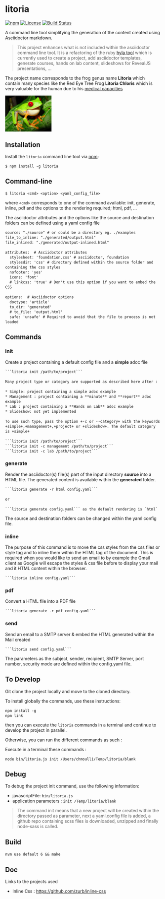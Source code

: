# litoria

[![npm](https://img.shields.io/npm/v/litoria.svg?maxAge=2592000)](http://www.npmjs.com/package/litoria)
[![License](http://img.shields.io/npm/l/litoria.svg?style=flat-square)](http://opensource.org/licenses/https://opensource.org/licenses/Apache-2.0)
[![Build Status](https://travis-ci.org/bucharest-gold/litoria.svg?branch=master)](https://travis-ci.org/bucharest-gold/litoria)

A command line tool simplifying the generation of the content created using Asciidoctor markdown.

> This project enhances what is not included within the asciidoctor command line tool. 
> It is a refactoring of the ruby [hyla tool](https://github.com/cmoulliard/hyla) which is currently used
> to create a project, add asciidoctor templates, generate courses, hands on lab content, slideshows for RevealJS presentations, ...

The project name corresponds to the frog genus name **Litoria** which contain many species like the Red Eye Tree Frog **Litoria Chloris** which is very valuable for the 
human due to his [medical capacities](http://www.kaieteurnewsonline.com/2012/06/03/the-red-eyed-tree-frog-litoria-chloris-2/)

<img src="https://raw.githubusercontent.com/bucharest-gold/litoria/master/templates/image/litoria-chloris.jpg" width="150" style="vertical-align: top;"> 

</br>

## Installation

Install the `litoria` command line tool via [npm](http://npmjs.org/):

```
$ npm install -g litoria
```

## Command-line

```
$ litoria <cmd> <option> <yaml_config_file>
```    

where `<cmd>` corresponds to one of the command available: init, generate, inline, pdf and the options to the rendering required; html, pdf, ... 

The asciidoctor attributes and the options like the source and destination folders can be defined using a yaml config file

```
source: "./source" # or could be a directory eg. ./examples
file_to_inline: "./generated/output.html"
file_inlined: "./generated/output-inlined.html"

attributes:  # Asciidoctor attributes
  stylesheet: 'foundation.css' # asciidoctor, foundation
  stylesdir: 'css' # directory defined within the source folder and containing the css styles
  nofooter: 'yes'
  icons: 'font'
  # linkcss: 'true' # Don't use this option if you want to embed the CSS

options:  # Asciidoctor options
  doctype: 'article'
  to_dir: 'generated'
  # to_file: 'output.html'
  safe: 'unsafe' # Required to avoid that the file to process is not loaded

```
    
## Commands

### init

Create a project containing a default config file and a **simple** adoc file
    
    ```litoria init /path/to/project```
    
    Many project type or category are supported as described here after :
    
    * Simple: project containing a simple adoc example
    * Management : project containing a **minute** and **report** adoc example
    * Lab : project containing a **Hands on Lab** adoc example
    * Slideshow: not yet implemented
    
    To use such type, pass the option +-c or --category+ with the keywords +simple+,+management+,+project+ or +slideshow+. The default category is +simple+
    
    ```litoria init /path/to/project```
    ```litoria init -c management /path/to/project``` 
    ```litoria init -c lab /path/to/project```
        
### generate

Render the asciidoctor(s) file(s) part of the input directory **source** into a HTML file. The generated content is available within the **generated** folder.
    
    ```litoria generate -r html config.yaml```
    
    or 
    
    ```litoria generate config.yaml``` as the default rendering is `html`
    
The source and destination folders can be changed within the yaml config file.    

### inline
 
 The purpose of this command is to move the css styles from the css files or style tag and to inline them within the HTML tag of the document. This is required when you would like to send
 an email to by example the Gmail client as Google will escape the styles & css file before to display your mail and it HTML content within the browser.

    ```litoria inline config.yaml```
    
### pdf
 
Convert a HTML file into a PDF file
    
    ```litoria generate -r pdf config.yaml``` 
       
### send

Send an email to a SMTP server & embed the HTML generated within the Mail created
    
    ```litoria send config.yaml```        
    
The parameters as the subject, sender, recipient, SMTP Server, port number, security mode are defined within the config.yaml file.    
    
## To Develop
    
Git clone the project locally and move to the cloned directory. 

To install globally the commands, use these instructions:

```
npm install -g
npm link
```
        
then you can execute the `litoria` commands in a terminal and continue to develop the project in parallel.

Otherwise, you can run the different commands as such :

Execute in a terminal these commands :

```
node bin/litoria.js init /Users/chmoulli/Temp/litoria/blank
```
    
## Debug

To debug the project init command, use the following information:

* javascriptFile: `bin/litoria.js`
* application parameters : `init /Temp/litoria/blank`

> The command init means that a new project will be created within the directory passed as parameter, 
> next a yaml.config file is added, a github repo containing scss files is downloaded, unzipped and finally 
> node-sass is called.

## Build

`nvm use default 6 && make`
    
## Doc

Links to the projects used
 
* Inline Css : https://github.com/zurb/inline-css

